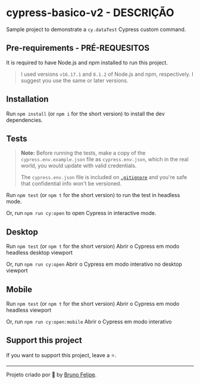 # cypress-basico-v2 - DESCRIÇÃO


Sample project to demonstrate a `cy.dataTest` Cypress custom command.

## Pre-requirements - PRÉ-REQUESITOS

It is required to have Node.js and npm installed to run this project.

> I used versions `v16.17.1` and `8.1.2` of Node.js and npm, respectively. I suggest you use the same or later versions.

## Installation

Run `npm install` (or `npm i` for the short version) to install the dev dependencies.

## Tests

> **Note:** Before running the tests, make a copy of the `cypress.env.example.json` file as `cypress.env.json`, which in the real world, you would update with valid credentials.
>
> The `cypress.env.json` file is included on [`.gitignore`](./.gitignore) and you're safe that confidential info won't be versioned.

Run `npm test` (or `npm t` for the short version) to run the test in headless mode.

Or, run `npm run cy:open` to open Cypress in interactive mode.

## Desktop

Run `npm test` (or `npm t` for the short version) Abrir o Cypress em modo headless desktop viewport

Or, run `npm run cy:open`  Abrir o Cypress em modo interativo no desktop viewport

## Mobile

Run `npm test` (or `npm t` for the short version) Abrir o Cypress em modo headless viewport

Or, run `npm run cy:open:mobile`  Abrir o Cypress em modo interativo

## Support this project

If you want to support this project, leave a ⭐.

___

Projeto criado por 💚 by [Bruno Felipe](brunog.santos@nava.com.br).
